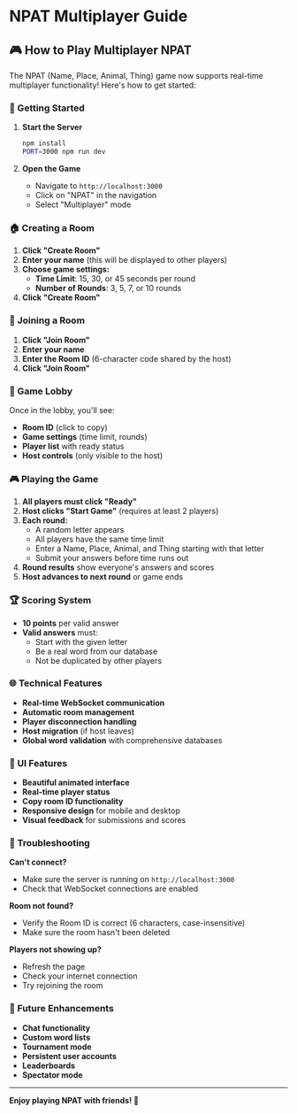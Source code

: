 # NPAT Multiplayer Guide

## 🎮 How to Play Multiplayer NPAT

The NPAT (Name, Place, Animal, Thing) game now supports real-time multiplayer functionality! Here's how to get started:

### 🚀 Getting Started

1. **Start the Server**
   ```bash
   npm install
   PORT=3000 npm run dev
   ```

2. **Open the Game**
   - Navigate to `http://localhost:3000`
   - Click on "NPAT" in the navigation
   - Select "Multiplayer" mode

### 🏠 Creating a Room

1. **Click "Create Room"**
2. **Enter your name** (this will be displayed to other players)
3. **Choose game settings:**
   - **Time Limit**: 15, 30, or 45 seconds per round
   - **Number of Rounds**: 3, 5, 7, or 10 rounds
4. **Click "Create Room"**

### 🔗 Joining a Room

1. **Click "Join Room"**
2. **Enter your name**
3. **Enter the Room ID** (6-character code shared by the host)
4. **Click "Join Room"**

### 🎯 Game Lobby

Once in the lobby, you'll see:
- **Room ID** (click to copy)
- **Game settings** (time limit, rounds)
- **Player list** with ready status
- **Host controls** (only visible to the host)

### 🎮 Playing the Game

1. **All players must click "Ready"**
2. **Host clicks "Start Game"** (requires at least 2 players)
3. **Each round:**
   - A random letter appears
   - All players have the same time limit
   - Enter a Name, Place, Animal, and Thing starting with that letter
   - Submit your answers before time runs out
4. **Round results** show everyone's answers and scores
5. **Host advances to next round** or game ends

### 🏆 Scoring System

- **10 points** per valid answer
- **Valid answers** must:
  - Start with the given letter
  - Be a real word from our database
  - Not be duplicated by other players

### 🌐 Technical Features

- **Real-time WebSocket communication**
- **Automatic room management**
- **Player disconnection handling**
- **Host migration** (if host leaves)
- **Global word validation** with comprehensive databases

### 🎨 UI Features

- **Beautiful animated interface**
- **Real-time player status**
- **Copy room ID functionality**
- **Responsive design** for mobile and desktop
- **Visual feedback** for submissions and scores

### 🔧 Troubleshooting

**Can't connect?**
- Make sure the server is running on `http://localhost:3000`
- Check that WebSocket connections are enabled

**Room not found?**
- Verify the Room ID is correct (6 characters, case-insensitive)
- Make sure the room hasn't been deleted

**Players not showing up?**
- Refresh the page
- Check your internet connection
- Try rejoining the room

### 🚀 Future Enhancements

- **Chat functionality**
- **Custom word lists**
- **Tournament mode**
- **Persistent user accounts**
- **Leaderboards**
- **Spectator mode**

---

**Enjoy playing NPAT with friends! 🎉** 